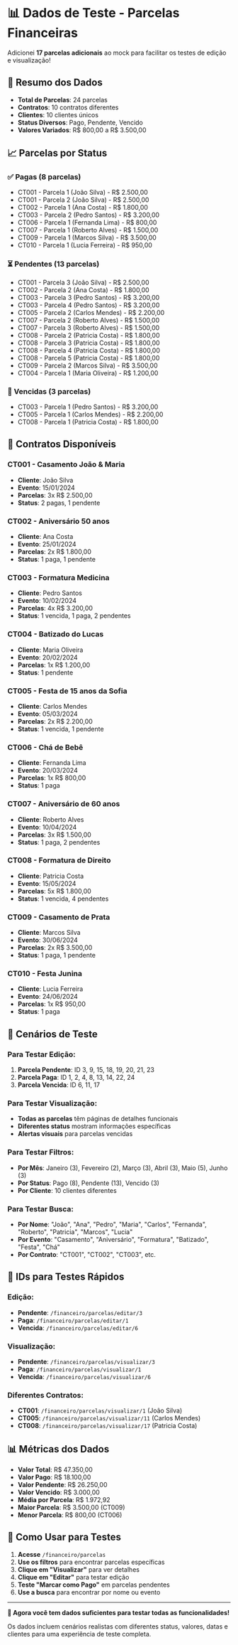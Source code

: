 # 📊 Dados de Teste - Parcelas Financeiras

Adicionei **17 parcelas adicionais** ao mock para facilitar os testes de edição e visualização!

## 🎯 **Resumo dos Dados**

- **Total de Parcelas**: 24 parcelas
- **Contratos**: 10 contratos diferentes
- **Clientes**: 10 clientes únicos
- **Status Diversos**: Pago, Pendente, Vencido
- **Valores Variados**: R$ 800,00 a R$ 3.500,00

## 📈 **Parcelas por Status**

### **✅ Pagas (8 parcelas)**
- CT001 - Parcela 1 (João Silva) - R$ 2.500,00
- CT001 - Parcela 2 (João Silva) - R$ 2.500,00
- CT002 - Parcela 1 (Ana Costa) - R$ 1.800,00
- CT003 - Parcela 2 (Pedro Santos) - R$ 3.200,00
- CT006 - Parcela 1 (Fernanda Lima) - R$ 800,00
- CT007 - Parcela 1 (Roberto Alves) - R$ 1.500,00
- CT009 - Parcela 1 (Marcos Silva) - R$ 3.500,00
- CT010 - Parcela 1 (Lucia Ferreira) - R$ 950,00

### **⏳ Pendentes (13 parcelas)**
- CT001 - Parcela 3 (João Silva) - R$ 2.500,00
- CT002 - Parcela 2 (Ana Costa) - R$ 1.800,00
- CT003 - Parcela 3 (Pedro Santos) - R$ 3.200,00
- CT003 - Parcela 4 (Pedro Santos) - R$ 3.200,00
- CT005 - Parcela 2 (Carlos Mendes) - R$ 2.200,00
- CT007 - Parcela 2 (Roberto Alves) - R$ 1.500,00
- CT007 - Parcela 3 (Roberto Alves) - R$ 1.500,00
- CT008 - Parcela 2 (Patricia Costa) - R$ 1.800,00
- CT008 - Parcela 3 (Patricia Costa) - R$ 1.800,00
- CT008 - Parcela 4 (Patricia Costa) - R$ 1.800,00
- CT008 - Parcela 5 (Patricia Costa) - R$ 1.800,00
- CT009 - Parcela 2 (Marcos Silva) - R$ 3.500,00
- CT004 - Parcela 1 (Maria Oliveira) - R$ 1.200,00

### **🚨 Vencidas (3 parcelas)**
- CT003 - Parcela 1 (Pedro Santos) - R$ 3.200,00
- CT005 - Parcela 1 (Carlos Mendes) - R$ 2.200,00
- CT008 - Parcela 1 (Patricia Costa) - R$ 1.800,00

## 🏢 **Contratos Disponíveis**

### **CT001 - Casamento João & Maria**
- **Cliente**: João Silva
- **Evento**: 15/01/2024
- **Parcelas**: 3x R$ 2.500,00
- **Status**: 2 pagas, 1 pendente

### **CT002 - Aniversário 50 anos**
- **Cliente**: Ana Costa
- **Evento**: 25/01/2024
- **Parcelas**: 2x R$ 1.800,00
- **Status**: 1 paga, 1 pendente

### **CT003 - Formatura Medicina**
- **Cliente**: Pedro Santos
- **Evento**: 10/02/2024
- **Parcelas**: 4x R$ 3.200,00
- **Status**: 1 vencida, 1 paga, 2 pendentes

### **CT004 - Batizado do Lucas**
- **Cliente**: Maria Oliveira
- **Evento**: 20/02/2024
- **Parcelas**: 1x R$ 1.200,00
- **Status**: 1 pendente

### **CT005 - Festa de 15 anos da Sofia**
- **Cliente**: Carlos Mendes
- **Evento**: 05/03/2024
- **Parcelas**: 2x R$ 2.200,00
- **Status**: 1 vencida, 1 pendente

### **CT006 - Chá de Bebê**
- **Cliente**: Fernanda Lima
- **Evento**: 20/03/2024
- **Parcelas**: 1x R$ 800,00
- **Status**: 1 paga

### **CT007 - Aniversário de 60 anos**
- **Cliente**: Roberto Alves
- **Evento**: 10/04/2024
- **Parcelas**: 3x R$ 1.500,00
- **Status**: 1 paga, 2 pendentes

### **CT008 - Formatura de Direito**
- **Cliente**: Patricia Costa
- **Evento**: 15/05/2024
- **Parcelas**: 5x R$ 1.800,00
- **Status**: 1 vencida, 4 pendentes

### **CT009 - Casamento de Prata**
- **Cliente**: Marcos Silva
- **Evento**: 30/06/2024
- **Parcelas**: 2x R$ 3.500,00
- **Status**: 1 paga, 1 pendente

### **CT010 - Festa Junina**
- **Cliente**: Lucia Ferreira
- **Evento**: 24/06/2024
- **Parcelas**: 1x R$ 950,00
- **Status**: 1 paga

## 🧪 **Cenários de Teste**

### **Para Testar Edição:**
1. **Parcela Pendente**: ID 3, 9, 15, 18, 19, 20, 21, 23
2. **Parcela Paga**: ID 1, 2, 4, 8, 13, 14, 22, 24
3. **Parcela Vencida**: ID 6, 11, 17

### **Para Testar Visualização:**
- **Todas as parcelas** têm páginas de detalhes funcionais
- **Diferentes status** mostram informações específicas
- **Alertas visuais** para parcelas vencidas

### **Para Testar Filtros:**
- **Por Mês**: Janeiro (3), Fevereiro (2), Março (3), Abril (3), Maio (5), Junho (3)
- **Por Status**: Pago (8), Pendente (13), Vencido (3)
- **Por Cliente**: 10 clientes diferentes

### **Para Testar Busca:**
- **Por Nome**: "João", "Ana", "Pedro", "Maria", "Carlos", "Fernanda", "Roberto", "Patricia", "Marcos", "Lucia"
- **Por Evento**: "Casamento", "Aniversário", "Formatura", "Batizado", "Festa", "Chá"
- **Por Contrato**: "CT001", "CT002", "CT003", etc.

## 🎯 **IDs para Testes Rápidos**

### **Edição:**
- **Pendente**: `/financeiro/parcelas/editar/3`
- **Paga**: `/financeiro/parcelas/editar/1`
- **Vencida**: `/financeiro/parcelas/editar/6`

### **Visualização:**
- **Pendente**: `/financeiro/parcelas/visualizar/3`
- **Paga**: `/financeiro/parcelas/visualizar/1`
- **Vencida**: `/financeiro/parcelas/visualizar/6`

### **Diferentes Contratos:**
- **CT001**: `/financeiro/parcelas/visualizar/1` (João Silva)
- **CT005**: `/financeiro/parcelas/visualizar/11` (Carlos Mendes)
- **CT008**: `/financeiro/parcelas/visualizar/17` (Patricia Costa)

## 📊 **Métricas dos Dados**

- **Valor Total**: R$ 47.350,00
- **Valor Pago**: R$ 18.100,00
- **Valor Pendente**: R$ 26.250,00
- **Valor Vencido**: R$ 3.000,00
- **Média por Parcela**: R$ 1.972,92
- **Maior Parcela**: R$ 3.500,00 (CT009)
- **Menor Parcela**: R$ 800,00 (CT006)

## 🚀 **Como Usar para Testes**

1. **Acesse** `/financeiro/parcelas`
2. **Use os filtros** para encontrar parcelas específicas
3. **Clique em "Visualizar"** para ver detalhes
4. **Clique em "Editar"** para testar edição
5. **Teste "Marcar como Pago"** em parcelas pendentes
6. **Use a busca** para encontrar por nome ou evento

---

**🎉 Agora você tem dados suficientes para testar todas as funcionalidades!**

Os dados incluem cenários realistas com diferentes status, valores, datas e clientes para uma experiência de teste completa.
